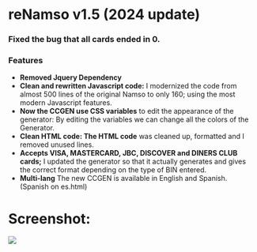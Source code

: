 # reNamso v1.5 (2024 update)

### Fixed the bug that all cards ended in 0.

### Features

- **Removed Jquery Dependency**
- **Clean and rewritten Javascript code:** I modernized the code from almost 500 lines of the original Namso to only 160; using the most modern Javascript features.
- **Now the CCGEN use CSS variables** to edit the appearance of the generator: By editing the variables we can change all the colors of the Generator.
- **Clean HTML code: The HTML code** was cleaned up, formatted and I removed unused lines.
- **Accepts VISA, MASTERCARD, JBC, DISCOVER and DINERS CLUB cards;** I updated the generator so that it actually generates and gives the correct format depending on the type of BIN entered.
- **Multi-lang** The new CCGEN is available in English and Spanish. (Spanish on es.html)

# Screenshot:

![](https://i.imgur.com/7IvxSR5.png)
